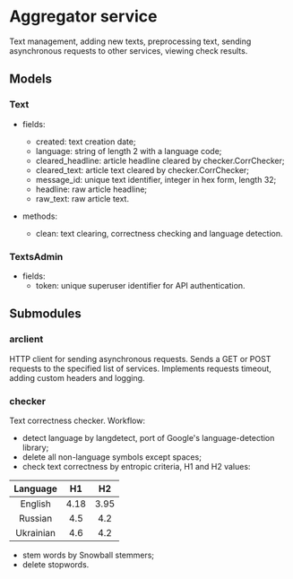 # Aggregator service

Text management, adding new texts, preprocessing text, sending asynchronous requests to other services,
viewing check results.

## Models

### Text

- fields:
    - created: text creation date;
    - language: string of length 2 with a language code;
    - cleared_headline: article headline cleared by checker.CorrChecker;
    - cleared_text: article text cleared by checker.CorrChecker;
    - message_id: unique text identifier, integer in hex form, length 32;
    - headline: raw article headline;
    - raw_text: raw article text.

- methods:
    - clean: text clearing, correctness checking and language detection.

### TextsAdmin

- fields:
    - token: unique superuser identifier for API authentication.

## Submodules

### arclient

HTTP client for sending asynchronous requests. Sends a GET or POST requests to the specified list of services.
Implements requests timeout, adding custom headers and logging.

### checker

Text correctness checker. Workflow:
- detect language by langdetect, port of Google's language-detection library;
- delete all non-language symbols except spaces;
- check text correctness by entropic criteria, H1 and H2 values:

| Language  |  H1  |  H2  |
|:---------:|:----:|:----:|
|  English  | 4.18 | 3.95 |
|  Russian  |  4.5 |  4.2 |
| Ukrainian |  4.6 |  4.2 |

- stem words by Snowball stemmers;
- delete stopwords.